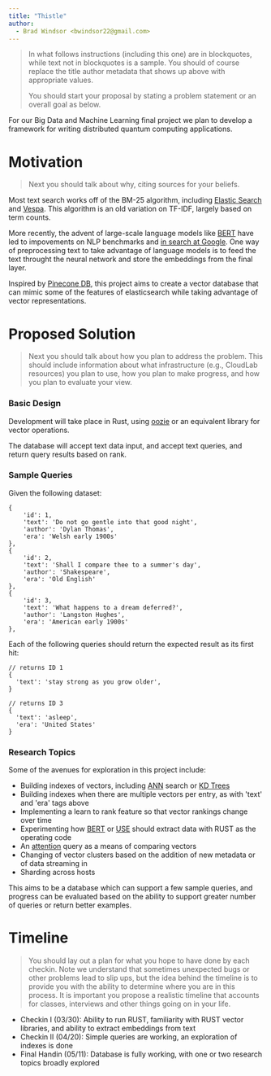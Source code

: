 ```yaml
---
title: "Thistle"
author:
  - Brad Windsor <bwindsor22@gmail.com>
---
```


> In what follows instructions (including this one) are in blockquotes, while
> text not in blockquotes is a sample. You should of course replace the title
> author metadata that shows up above with appropriate values.
>
> You should start your proposal by stating a problem statement or an overall
> goal  as below.

For our Big Data and Machine Learning final project we plan to develop a
framework for writing distributed quantum computing applications.

# Motivation
> Next you should talk about why, citing sources for your beliefs.
 
Most text search works off of the BM-25 algorithm, including [Elastic Search](https://www.elastic.co/blog/practical-bm25-part-2-the-bm25-algorithm-and-its-variables) and 
[Vespa](https://docs.vespa.ai/en/reference/bm25.html). This algorithm is an old variation on TF-IDF, largely based on term counts.

More recently, the advent of large-scale language models like [BERT](https://blog.google/products/search/search-language-understanding-bert/) have led 
to impovements on NLP benchmarks and [in search at Google](https://blog.google/products/search/search-language-understanding-bert/). One way of preprocessing text to
take advantage of language models is to feed the text throught the neural network and store the embeddings from the final layer.

Inspired by [Pinecone DB](https://www.pinecone.io/), this project aims to create a vector database that can mimic some of the features of elasticsearch while
taking advantage of vector representations.

# Proposed Solution
> Next you should talk about how you plan to address the problem. 
> This should include information about what infrastructure (e.g., CloudLab
> resources) you plan to use, how you plan to make progress, and how you plan to
> evaluate your view.


### Basic Design
Development will take place in Rust, using [oozie](https://docs.rs/oozie/0.1.2/oozie/index.html) or an equivalent library for vector operations.

The database will accept text data input, and accept text queries, and return query results based on rank.

### Sample Queries

Given the following dataset:

```
{
    'id': 1,
    'text': 'Do not go gentle into that good night',
    'author': 'Dylan Thomas',
    'era': 'Welsh early 1900s'
},
{
    'id': 2,
    'text': 'Shall I compare thee to a summer's day',
    'author': 'Shakespeare',
    'era': 'Old English'
},
{
    'id': 3,
    'text': 'What happens to a dream deferred?',
    'author': 'Langston Hughes',
    'era': 'American early 1900s'
},
```
Each of the following queries should return the expected result as its first hit:
```
// returns ID 1
{
  'text': 'stay strong as you grow older',
}

// returns ID 3
{
  'text': 'asleep',
  'era': 'United States'
}
```

### Research Topics
Some of the avenues for exploration in this project include:
* Building indexes of vectors, including [ANN](https://github.com/ZJULearning/efanna) search or [KD Trees](https://graphics.stanford.edu/papers/gkdtrees/gkdtrees.pdf)
* Building indexes when there are multiple vectors per entry, as with 'text' and 'era' tags above 
* Implementing a learn to rank feature so that vector rankings change over time
* Experimenting how [BERT](https://github.com/nghuyong/bert-classification-tf-serving) or [USE](https://arxiv.org/abs/1803.11175) should extract data with RUST as the operating code
* An [attention](https://arxiv.org/pdf/1706.03762.pdf) query as a means of comparing vectors
* Changing of vector clusters based on the addition of new metadata or of data streaming in
* Sharding across hosts 


This aims to be a database which can support a few sample queries, and progress can be evaluated based on the ability to support greater number of queries or return better examples.



# Timeline
> You should lay out a plan for what you hope to have done by each checkin. Note
> we understand that sometimes unexpected bugs or other problems lead to slip
> ups, but the idea behind the timeline is to provide you with the ability to
> determine where you are in this process. It is important you propose a
> realistic timeline that accounts for classes, interviews and other things
> going on in your life.

* Checkin I (03/30): Ability to run RUST, familiarity with RUST vector libraries, and ability to extract embeddings from text
* Checkin II (04/20): Simple queries are working, an exploration of indexes is done
* Final Handin (05/11): Database is fully working, with one or two research topics broadly explored

